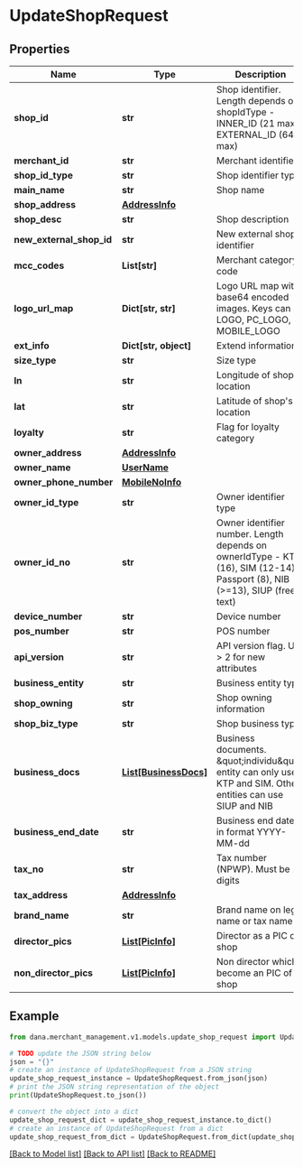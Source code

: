 # UpdateShopRequest


## Properties

Name | Type | Description | Notes
------------ | ------------- | ------------- | -------------
**shop_id** | **str** | Shop identifier. Length depends on shopIdType - INNER_ID (21 max), EXTERNAL_ID (64 max) | 
**merchant_id** | **str** | Merchant identifier | 
**shop_id_type** | **str** | Shop identifier type | 
**main_name** | **str** | Shop name | [optional] 
**shop_address** | [**AddressInfo**](AddressInfo.md) |  | 
**shop_desc** | **str** | Shop description | [optional] 
**new_external_shop_id** | **str** | New external shop identifier | [optional] 
**mcc_codes** | **List[str]** | Merchant category code | [optional] 
**logo_url_map** | **Dict[str, str]** | Logo URL map with base64 encoded images. Keys can be LOGO, PC_LOGO, MOBILE_LOGO | [optional] 
**ext_info** | **Dict[str, object]** | Extend information | [optional] 
**size_type** | **str** | Size type | [optional] 
**ln** | **str** | Longitude of shop&#39;s location | [optional] 
**lat** | **str** | Latitude of shop&#39;s location | [optional] 
**loyalty** | **str** | Flag for loyalty category | [optional] 
**owner_address** | [**AddressInfo**](AddressInfo.md) |  | [optional] 
**owner_name** | [**UserName**](UserName.md) |  | [optional] 
**owner_phone_number** | [**MobileNoInfo**](MobileNoInfo.md) |  | [optional] 
**owner_id_type** | **str** | Owner identifier type | [optional] 
**owner_id_no** | **str** | Owner identifier number. Length depends on ownerIdType - KTP (16), SIM (12-14), Passport (8), NIB (&gt;&#x3D;13), SIUP (free text) | [optional] 
**device_number** | **str** | Device number | [optional] 
**pos_number** | **str** | POS number | [optional] 
**api_version** | **str** | API version flag. Use &gt; 2 for new attributes | [optional] 
**business_entity** | **str** | Business entity type | [optional] 
**shop_owning** | **str** | Shop owning information | [optional] 
**shop_biz_type** | **str** | Shop business type | [optional] 
**business_docs** | [**List[BusinessDocs]**](BusinessDocs.md) | Business documents. \&quot;individu\&quot; entity can only use KTP and SIM. Other entities can use SIUP and NIB | [optional] 
**business_end_date** | **str** | Business end date, in format YYYY-MM-dd | [optional] 
**tax_no** | **str** | Tax number (NPWP). Must be 15 digits | [optional] 
**tax_address** | [**AddressInfo**](AddressInfo.md) |  | [optional] 
**brand_name** | **str** | Brand name on legal name or tax name | [optional] 
**director_pics** | [**List[PicInfo]**](PicInfo.md) | Director as a PIC of shop | [optional] 
**non_director_pics** | [**List[PicInfo]**](PicInfo.md) | Non director which become an PIC of shop | [optional] 

## Example

```python
from dana.merchant_management.v1.models.update_shop_request import UpdateShopRequest

# TODO update the JSON string below
json = "{}"
# create an instance of UpdateShopRequest from a JSON string
update_shop_request_instance = UpdateShopRequest.from_json(json)
# print the JSON string representation of the object
print(UpdateShopRequest.to_json())

# convert the object into a dict
update_shop_request_dict = update_shop_request_instance.to_dict()
# create an instance of UpdateShopRequest from a dict
update_shop_request_from_dict = UpdateShopRequest.from_dict(update_shop_request_dict)
```
[[Back to Model list]](../README.md#documentation-for-models) [[Back to API list]](../README.md#documentation-for-api-endpoints) [[Back to README]](../README.md)


